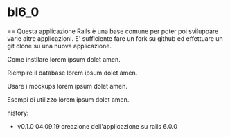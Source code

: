 # bl6_0
==
Questa applicazione Rails è una base comune per poter poi sviluppare varie altre applicazioni.
E' sufficiente fare un fork su github ed effettuare un git clone su una nuova applicazione.

Come instllare
lorem ipsum dolet amen.

Riempire il database
lorem ipsum dolet amen.

Usare i mockups
lorem ipsum dolet amen.

Esempi di utilizzo
lorem ipsum dolet amen.

history:

* v0.1.0  04.09.19  creazione dell'applicazione su rails 6.0.0

